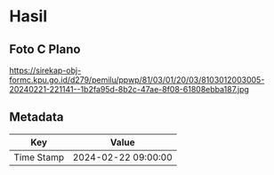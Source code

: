 # Hasil

## Foto C Plano

https://sirekap-obj-formc.kpu.go.id/d279/pemilu/ppwp/81/03/01/20/03/8103012003005-20240221-221141--1b2fa95d-8b2c-47ae-8f08-61808ebba187.jpg


## Metadata

| Key        | Value               |
| ---------- | ------------------- |
| Time Stamp | 2024-02-22 09:00:00 |



